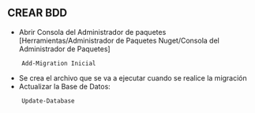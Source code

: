 ## CREAR BDD

- Abrir Consola del Administrador de paquetes [Herramientas/Administrador de Paquetes Nuget/Consola del Administrador de Paquetes]

```
    Add-Migration Inicial
```

- Se crea el archivo que se va a ejecutar cuando se realice la migración
- Actualizar la Base de Datos:

```
    Update-Database
```
